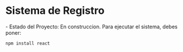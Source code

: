 <h1>Sistema de Registro</h1>
- Estado del Proyecto: En construccion.
Para ejecutar el sistema, debes poner:

````npm install react````
